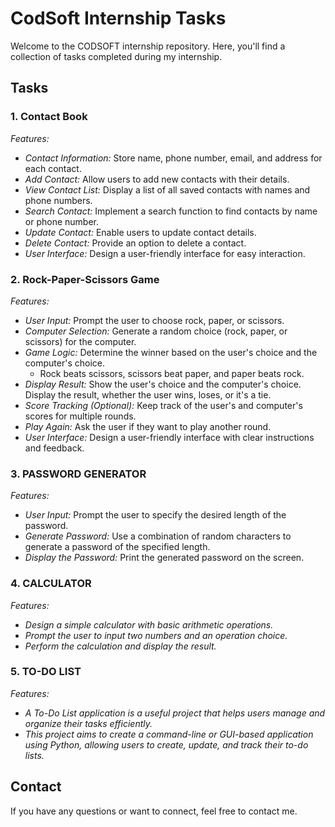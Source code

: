 # CodSoft Internship Tasks

Welcome to the CODSOFT internship repository. Here, you'll find a collection of tasks completed during my internship.

## Tasks

### 1. Contact Book
*Features:*
- *Contact Information:* Store name, phone number, email, and address for each contact.
- *Add Contact:* Allow users to add new contacts with their details.
- *View Contact List:* Display a list of all saved contacts with names and phone numbers.
- *Search Contact:* Implement a search function to find contacts by name or phone number.
- *Update Contact:* Enable users to update contact details.
- *Delete Contact:* Provide an option to delete a contact.
- *User Interface:* Design a user-friendly interface for easy interaction.

### 2. Rock-Paper-Scissors Game
*Features:*
- *User Input:* Prompt the user to choose rock, paper, or scissors.
- *Computer Selection:* Generate a random choice (rock, paper, or scissors) for the computer.
- *Game Logic:* Determine the winner based on the user's choice and the computer's choice.
  - Rock beats scissors, scissors beat paper, and paper beats rock.
- *Display Result:* Show the user's choice and the computer's choice. Display the result, whether the user wins, loses, or it's a tie.
- *Score Tracking (Optional):* Keep track of the user's and computer's scores for multiple rounds.
- *Play Again:* Ask the user if they want to play another round.
- *User Interface:* Design a user-friendly interface with clear instructions and feedback.

### 3. PASSWORD GENERATOR
*Features:*
- *User Input:* Prompt the user to specify the desired length of the password.
- *Generate Password:* Use a combination of random characters to generate a password of the specified length.
- *Display the Password:* Print the generated password on the screen.

### 4. CALCULATOR
*Features:*
- *Design a simple calculator with basic arithmetic operations.*
- *Prompt the user to input two numbers and an operation choice.*
- *Perform the calculation and display the result.*

### 5. TO-DO LIST
*Features:*
- *A To-Do List application is a useful project that helps users manage and organize their tasks efficiently.*
- *This project aims to create a command-line or GUI-based application using Python, allowing users to create, update, and track their to-do lists.*

## Contact
If you have any questions or want to connect, feel free to contact me.
